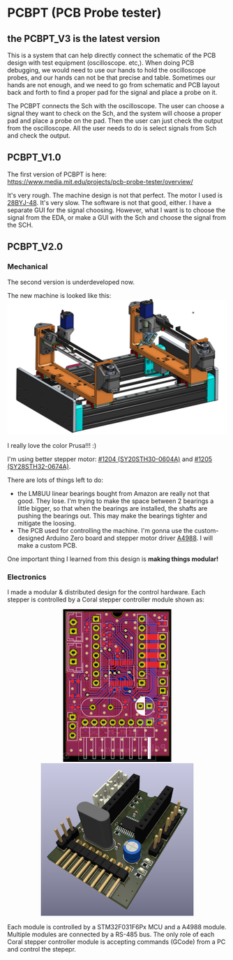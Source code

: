# PCBPT (PCB Probe tester)
## the PCBPT_V3 is the latest version

This is a system that can help directly connect the schematic of the PCB design with test equipment (oscilloscope. etc,). When doing PCB debugging, we would need to use our hands to hold the oscilloscope probes, and our hands can not be that precise and table. Sometimes our hands are not enough, and we need to go from schematic and PCB layout back and forth to find a proper pad for the signal and place a probe on it.

The PCBPT connects the Sch with the oscilloscope. The user can choose a signal they want to check on the Sch, and the system will choose a proper pad and place a probe on the pad. Then the user can just check the output from the oscilloscope. All the user needs to do is select signals from Sch and check the output.

## PCBPT_V1.0

The first version of PCBPT is here:
https://www.media.mit.edu/projects/pcb-probe-tester/overview/

It's very rough. The machine design is not that perfect. The motor I used is [28BYJ-48](https://www.amazon.com/ELEGOO-28BYJ-48-ULN2003-Stepper-Arduino/dp/B01CP18J4A). It's very slow. The software is not that good, either. I have a separate GUI for the signal choosing. However, what I want is to choose the signal from the EDA, or make a GUI with the Sch and choose the signal from the SCH.

## PCBPT_V2.0
### Mechanical
The second version is underdeveloped now.

The new machine is looked like this: ![alt text](/Doc/Images/PCBPT_V2.png)

I really love the color Prusa!!! :)

I'm using better stepper motor: [#1204 (SY20STH30-0604A)](https://www.pololu.com/product/1204) and [#1205 (SY28STH32-0674A)](https://www.pololu.com/product/1205).

There are lots of things left to do:
- the LM8UU linear bearings bought from Amazon are really not that good. They lose. I'm trying to make the space between 2 bearings a little bigger, so that when the bearings are installed, the shafts are pushing the bearings out. This may make the bearings tighter and mitigate the loosing.
- The PCB used for controlling the machine. I'm gonna use the custom-designed Arduino Zero board and stepper motor driver [A4988](https://www.amazon.com/HiLetgo-Stepstick-Stepper-Printer-Compatible/dp/B07BND65C8/ref=sxin_13_ac_d_rm?ac_md=0-0-c3RlcHBlciBtb3RvciBkcml2ZXI%3D-ac_d_rm_rm_rm&crid=FV7HTB1C6OJ4&cv_ct_cx=stepper+motor+driver&dchild=1&keywords=stepper+motor+driver&pd_rd_i=B07BND65C8&pd_rd_r=577e82dd-7f17-42a9-bc94-0b27fc357303&pd_rd_w=KCyHL&pd_rd_wg=MYm65&pf_rd_p=c41d1f6c-956c-4fe2-8019-1663b7e1dd23&pf_rd_r=5EV7NEWVTD8CRTGN4H66&psc=1&qid=1634436558&sprefix=stepper+motor+dr%2Caps%2C169&sr=1-1-12d4272d-8adb-4121-8624-135149aa9081).
I will make a custom PCB.

One important thing I learned from this design is **making things modular!**

### Electronics
I made a modular & distributed design for the control hardware. Each stepper is controlled by a Coral stepper controller module shown as:

<p align="center">
  <img src="/Doc/Images/Polyp_stepper_module.png" height="350" title="hover text">
  <img src="/Doc/Images/Polyp_stepper_module_rendering.png" height="350" alt="accessibility text">
</p>

Each module is controlled by a STM32F031F6Px MCU and a A4988 module. Multiple modules are connected by a RS-485 bus. The only role of each Coral stepper controller module is accepting commands (GCode) from a PC and control the stepepr.

